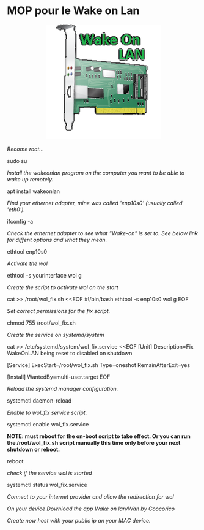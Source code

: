 # MOP pour le Wake on Lan 


<p align="center">
<img src="images/wol.png" alt="wol_logo" title="wol_logo" />
</p>

_Become root..._

sudo su

_Install the wakeonlan program on the computer you want to be able to wake up remotely._


apt install wakeonlan

_Find your ethernet adapter, mine was called 'enp10s0' (usually called 'eth0')._

ifconfig -a

_Check the ethernet adapter to see what "Wake-on" is set to. See below link for diffent options and what they mean._

ethtool enp10s0

_Activate the wol_

ethtool -s yourinterface wol g

_Create the script to activate wol on the start_

cat >> /root/wol_fix.sh <<EOF
#!/bin/bash
ethtool -s enp10s0 wol g
EOF

_Set correct permissions for the fix script._

chmod 755 /root/wol_fix.sh

_Create the service on systemd/system_

cat >> /etc/systemd/system/wol_fix.service <<EOF
[Unit]
Description=Fix WakeOnLAN being reset to disabled on shutdown

[Service]
ExecStart=/root/wol_fix.sh
Type=oneshot
RemainAfterExit=yes

[Install]
WantedBy=multi-user.target
EOF

_Reload the systemd manager configuration._

systemctl daemon-reload

_Enable to wol_fix service script._

systemctl enable wol_fix.service

__NOTE: must reboot for the on-boot script to take effect. Or you can run the /root/wol_fix.sh script manually this time only before your next shutdown or reboot.__

reboot

_check if the service wol is started_

systemctl status wol_fix.service 


_Connect to your internet provider and allow the redirection for wol_




_On your device Download the app Wake on lan/Wan by Coocorico_

_Create now host  with your public ip an your MAC device._
